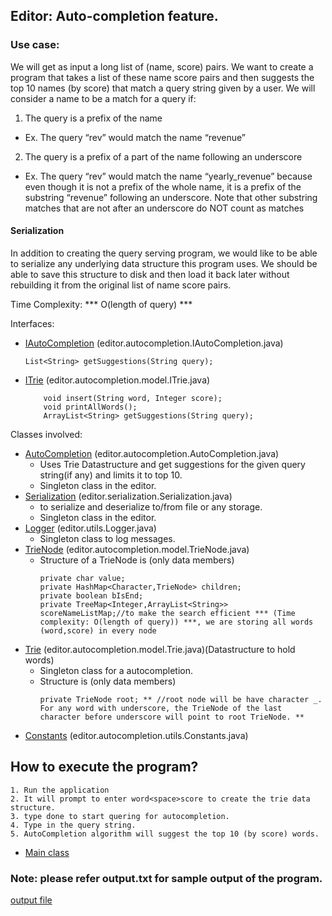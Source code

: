 ## Editor: Auto-completion feature. 

### Use case: 

We will get as input a long list of (name, score) pairs. We want to create a program that takes a
list of these name score pairs and then suggests the top 10 names (by score) that match a
query string given by a user. We will consider a name to be a match for a query if:
1. The query is a prefix of the name
  - Ex. The query “rev” would match the name “revenue”
2. The query is a prefix of a part of the name following an underscore
  - Ex. The query “rev” would match the name “yearly_revenue” because even
    though it is not a prefix of the whole name, it is a prefix of the substring “revenue”
    following an underscore. Note that other substring matches that are not after an
    underscore do NOT count as matches
	
#### Serialization

In addition to creating the query serving program, we would like to be able to serialize any
underlying data structure this program uses. We should be able to save this structure to disk
and then load it back later without rebuilding it from the original list of name score pairs.

Time Complexity: *** O(length of query) ***

Interfaces: 
- [IAutoCompletion](https://github.com/manosivam/WordAutoCompletion/blob/master/src/editor/autocompletion/IAutoCompletion.java) (editor.autocompletion.IAutoCompletion.java)
	``` 
	List<String> getSuggestions(String query); 
	```
- [ITrie](https://github.com/manosivam/WordAutoCompletion/blob/master/src/editor/autocompletion/model/ITrie.java) (editor.autocompletion.model.ITrie.java)
	```
		void insert(String word, Integer score);
		void printAllWords();
		ArrayList<String> getSuggestions(String query);
	```
	
Classes involved: 
- [AutoCompletion](https://github.com/manosivam/WordAutoCompletion/blob/master/src/editor/autocompletion/AutoCompletion.java) (editor.autocompletion.AutoCompletion.java)
	- Uses Trie Datastructure and get suggestions for the given query string(if any) and limits it to top 10.
	- Singleton class in the editor.
- [Serialization](https://github.com/manosivam/WordAutoCompletion/blob/master/src/editor/serialization/Serialization.java) (editor.serialization.Serialization.java)
	- to serialize and deserialize to/from file or any storage.
	- Singleton class in the editor.
- [Logger](https://github.com/manosivam/WordAutoCompletion/tree/master/src/editor/utils) (editor.utils.Logger.java)
	- Singleton class to log messages.
- [TrieNode](https://github.com/manosivam/WordAutoCompletion/blob/master/src/editor/autocompletion/model/TrieNode.java) (editor.autocompletion.model.TrieNode.java)
	- Structure of a TrieNode is (only data members)
		```
		private char value; 
		private HashMap<Character,TrieNode> children; 
		private boolean bIsEnd;
		private TreeMap<Integer,ArrayList<String>> scoreNameListMap;//to make the search efficient *** (Time complexity: O(length of query)) ***, we are storing all words (word,score) in every node
		```
- [Trie](https://github.com/manosivam/WordAutoCompletion/blob/master/src/editor/autocompletion/model/Trie.java) (editor.autocompletion.model.Trie.java)(Datastructure to hold words)
	- Singleton class for a autocompletion. 
	- Structure is (only data members)
		```
		private TrieNode root; ** //root node will be have character _. For any word with underscore, the TrieNode of the last character before underscore will point to root TrieNode. **
		```
- [Constants](https://github.com/manosivam/WordAutoCompletion/blob/master/src/editor/autocompletion/utils/Constants.java) (editor.autocompletion.utils.Constants.java)

## How to execute the program? 
	
	1. Run the application
	2. It will prompt to enter word<space>score to create the trie data structure.
	3. type done to start quering for autocompletion. 
	4. Type in the query string. 
	5. AutoCompletion algorithm will suggest the top 10 (by score) words. 

- [Main class](https://github.com/manosivam/WordAutoCompletion/blob/master/src/editor/autocompletion/driver/Driver.java)	
	
### Note: please refer output.txt for sample output of the program. 
[output file](https://github.com/manosivam/WordAutoCompletion/blob/master/bin/output.txt)

